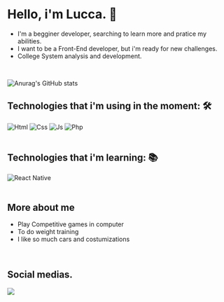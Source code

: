 # Hello, i'm Lucca. 👋

- I'm a begginer developer, searching to learn more and pratice my abilities.
- I want to be a Front-End developer, but i'm ready for new challenges.
- College System analysis and development.
<br>

![Anurag's GitHub stats](https://github-readme-stats.vercel.app/api?username=LuccaMF&show_icons=true&theme=tokyonight)
<br>

## Technologies that i'm using in the moment: 🛠️

<div style="display: inline_block">
  <img align="center" alt="Html" heigth="40" src="https://img.shields.io/badge/HTML-239120?style=for-the-badge&logo=html5&logoColor=white">
  <img align="center" alt="Css" heigth="40" src="https://img.shields.io/badge/CSS-239120?&style=for-the-badge&logo=css3&logoColor=white">
  <img align="center" alt="Js" heigth="40" src="https://img.shields.io/badge/JavaScript-323330?style=for-the-badge&logo=javascript&logoColor=F7DF1E">
  <img align="center" alt="Php" heigth="40" src="https://img.shields.io/badge/PHP-777BB4?style=for-the-badge&logo=php&logoColor=white">
</div><br>

## Technologies that i'm learning: 📚

<div style="display: inline_block">
  <img align="center" alt="React Native" heigth="40" src="https://img.shields.io/badge/React_Native-20232A?style=for-the-badge&logo=react&logoColor=61DAFB">
</div><br>

## More about me

- Play Competitive games in computer
- To do weight training
- I like so much cars and costumizations
<br>

## Social medias.

<div>
<a href="https://www.linkedin.com/in/luccamaltafreitas/" target="_blank"><img src="https://img.shields.io/badge/LinkedIn-0077B5?style=for-the-badge&logo=linkedin&logoColor=white" target="_blank"></a>
</div>
